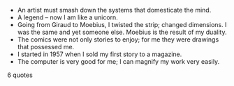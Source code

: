 - An artist must smash down the systems that domesticate the mind.
 - A legend – now I am like a unicorn.
 - Going from Giraud to Moebius, I twisted the strip; changed dimensions. I was the same and yet someone else. Moebius is the result of my duality.
 - The comics were not only stories to enjoy; for me they were drawings that possessed me.
 - I started in 1957 when I sold my first story to a magazine.
 - The computer is very good for me; I can magnify my work very easily.

6 quotes